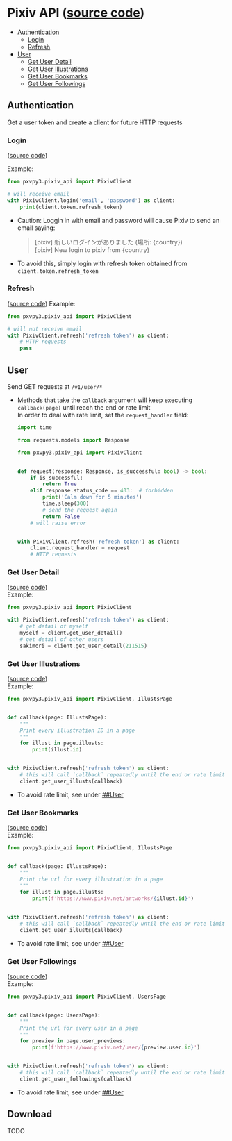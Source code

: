 # Pixiv API ([source code](../pxvpy3/pixiv_api.py))

- [Authentication](#authentication)
    - [Login](#login)
    - [Refresh](#refresh)
- [User](#user)
    - [Get User Detail](#get-user-detail)
    - [Get User Illustrations](#get-user-illustrations)
    - [Get User Bookmarks](#get-user-bookmarks)
    - [Get User Followings](#get-user-followings)
## Authentication

Get a user token and create a client for future HTTP requests <br>

### Login

([source code](../pxvpy3/pixiv_api.py#L213))

Example:

```py
from pxvpy3.pixiv_api import PixivClient

# will receive email
with PixivClient.login('email', 'password') as client:
    print(client.token.refresh_token)
```

- Caution: Loggin in with email and password will cause Pixiv to send an email saying:
  > [pixiv] 新しいログインがありました (場所: {country}) <br>
  [pixiv] New login to pixiv from {country} <br>
- To avoid this, simply login with refresh token obtained from `client.token.refresh_token`

### Refresh

([source code](../pxvpy3/pixiv_api.py#L229))
Example:

```py
from pxvpy3.pixiv_api import PixivClient

# will not receive email
with PixivClient.refresh('refresh token') as client:
    # HTTP requests
    pass
```

## User

Send GET requests at `/v1/user/*`

- Methods that take the `callback` argument will keep executing `callback(page)` until reach the end or rate limit<br>
  In order to deal with rate limit, set the `request_handler` field:
    ```py
    import time
    
    from requests.models import Response
    
    from pxvpy3.pixiv_api import PixivClient
    
    
    def request(response: Response, is_successful: bool) -> bool:
        if is_successful:
            return True
        elif response.status_code == 403:  # forbidden
            print('Calm down for 5 minutes')
            time.sleep(300)
            # send the request again
            return False
        # will raise error
    
    
    with PixivClient.refresh('refresh token') as client:
        client.request_handler = request
        # HTTP requests
    ```

### Get User Detail

([source code](../pxvpy3/pixiv_api.py#L265))<br>
Example:

```py
from pxvpy3.pixiv_api import PixivClient

with PixivClient.refresh('refresh token') as client:
    # get detail of myself
    myself = client.get_user_detail()
    # get detail of other users
    sakimori = client.get_user_detail(211515)
```

### Get User Illustrations

([source code](../pxvpy3/pixiv_api.py#L274))<br>
Example:

```py
from pxvpy3.pixiv_api import PixivClient, IllustsPage


def callback(page: IllustsPage):
    """
    Print every illustration ID in a page
    """
    for illust in page.illusts:
        print(illust.id)


with PixivClient.refresh('refresh token') as client:
    # this will call `callback` repeatedly until the end or rate limit
    client.get_user_illusts(callback)
```

- To avoid rate limit, see under [##User](#user)

### Get User Bookmarks

([source code](../pxvpy3/pixiv_api.py#L285))<br>
Example:

```py
from pxvpy3.pixiv_api import PixivClient, IllustsPage


def callback(page: IllustsPage):
    """
    Print the url for every illustration in a page
    """
    for illust in page.illusts:
        print(f'https://www.pixiv.net/artworks/{illust.id}')


with PixivClient.refresh('refresh token') as client:
    # this will call `callback` repeatedly until the end or rate limit
    client.get_user_illusts(callback)
```

- To avoid rate limit, see under [##User](#user)

### Get User Followings

([source code](../pxvpy3/pixiv_api.py#L298))<br>
Example:

```py
from pxvpy3.pixiv_api import PixivClient, UsersPage


def callback(page: UsersPage):
    """
    Print the url for every user in a page
    """
    for preview in page.user_previews:
        print(f'https://www.pixiv.net/user/{preview.user.id}')


with PixivClient.refresh('refresh token') as client:
    # this will call `callback` repeatedly until the end or rate limit
    client.get_user_followings(callback)
```

- To avoid rate limit, see under [##User](#user)

## Download

TODO